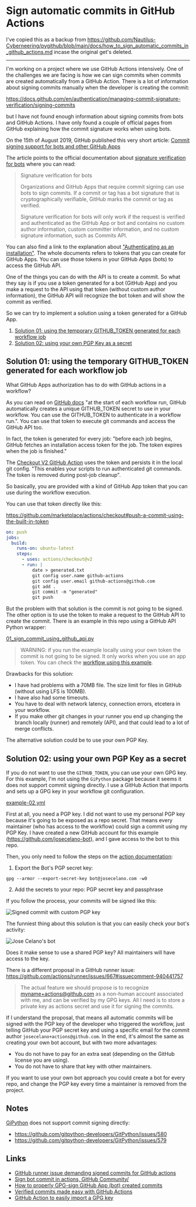 # Sign automatic commits in GitHub Actions

I've copied this as a backup from https://github.com/Nautilus-Cyberneering/pygithub/blob/main/docs/how_to_sign_automatic_commits_in_github_actions.md incase the original get's deleted.

---

I'm working on a project where we use GitHub Actions intensively. One of the challenges we are facing is how we can sign commits when commits are created automatically from a GitHub Action. There is a lot of information about signing commits manually when the developer is creating the commit:

<https://docs.github.com/en/authentication/managing-commit-signature-verification/signing-commits>

but I have not found enough information about signing commits from bots and GitHub Actions. I have only found a couple of official pages from GitHub explaining how the commit signature works when using bots.

On the 15th of August 2019, GitHub published this very short article: [Commit signing support for bots and other GitHub Apps](https://github.blog/2019-08-15-commit-signing-support-for-bots-and-other-github-apps/)

The article points to the official documentation about [signature verification for bots](https://docs.github.com/en/authentication/managing-commit-signature-verification/about-commit-signature-verification#signature-verification-for-bots) where you can read:

> Signature verification for bots
>
> Organizations and GitHub Apps that require commit signing can use bots to sign commits. If a commit or tag has a bot signature that is cryptographically verifiable, GitHub marks the commit or tag as verified.
>
> Signature verification for bots will only work if the request is verified and authenticated as the GitHub App or bot and contains no custom author information, custom committer information, and no custom signature information, such as Commits API.

You can also find a link to the explanation about ["Authenticating as an installation"](https://docs.github.com/en/developers/apps/building-github-apps/authenticating-with-github-apps#authenticating-as-an-installation"). The whole documents refers to tokens that you can create for GitHub Apps. You can use those tokens in your GitHub Apps (bots) to access the GitHub API.

One of the things you can do with the API is to create a commit. So what they say is if you use a token generated for a bot (GitHub App) and you make a request to the API using that token (without custom author information), the GitHub API will recognize the bot token and will show the commit as verified.

So we can try to implement a solution using a token generated for a GitHub App.

1. [Solution 01: using the temporary GITHUB_TOKEN generated for each workflow job](#solution-01-using-the-temporary-github_token-generated-for-each-workflow-job)
2. [Solution 02: using your own PGP Key as a secret](#solution-02-using-your-own-pgp-key-as-a-secret)

## Solution 01: using the temporary GITHUB_TOKEN generated for each workflow job

What GitHub Apps authorization has to do with GitHub actions in a workflow?

As you can read on [GitHub docs](https://docs.github.com/en/actions/security-guides/automatic-token-authentication#about-the-github_token-secret) "at the start of each workflow run, GitHub automatically creates a unique GITHUB_TOKEN secret to use in your workflow. You can use the GITHUB_TOKEN to authenticate in a workflow run.". You can use that token to execute git commands and access the GitHub API too.

In fact, the token is generated for every job: "before each job begins, GitHub fetches an installation access token for the job. The token expires when the job is finished."

The [Checkout V2 GitHub Action](https://github.com/marketplace/actions/checkout) uses the token and persists it in the local git config. "This enables your scripts to run authenticated git commands. The token is removed during post-job cleanup".

So basically, you are provided with a kind of GitHub App token that you can use during the workflow execution.

You can use that token directly like this:

<https://github.com/marketplace/actions/checkout#push-a-commit-using-the-built-in-token>

```yml
on: push
jobs:
  build:
    runs-on: ubuntu-latest
    steps:
      - uses: actions/checkout@v2
      - run: |
          date > generated.txt
          git config user.name github-actions
          git config user.email github-actions@github.com
          git add .
          git commit -m "generated"
          git push
```

But the problem with that solution is the commit is not going to be signed. The other option is to use the token to make a request to the GitHub API to create the commit. There is an example in this repo using a GitHub API Python wrapper:

[01_sign_commit_using_github_api.py](./../src/01_sign_commit_using_github_api.py)

> WARNING: if you run the example locally using your own token the commit is not going to be signed. It only works when you use an app token. You can check the [workflow using this example](./../.github/workflows/example-01.yml).

Drawbacks for this solution:

- I have had problems with a 70MB file. The size limit for files in GitHub (without using LFS is 100MB).
- I have also had some timeouts.
- You have to deal with network latency, connection errors, etcetera in your workflow.
- If you make other git changes in your runner you end up changing the branch locally (runner) and remotely (API), and that could lead to a lot of merge conflicts.

The alternative solution could be to use your own PGP Key.

## Solution 02: using your own PGP Key as a secret

If you do not want to use the `GITHUB_TOKEN`, you can use your own GPG key. For this example, I'm not using the `GiPython` package because it seems it does not support commit signing directly. I use a GitHub Action that imports and sets up a GPG key in your workflow git configuration.

[example-02.yml](./../.github/workflows/example-02.yml)

First at all, you need a PGP key. I did not want to use my personal PGP key because it's going to be exposed as a repo secret. That means every maintainer (who has access to the workflow) could sign a commit using my PGP Key. I have created a new GitHub account for this example (<https://github.com/josecelano-bot>), and I gave access to the bot to this repo.

Then, you only need to follow the steps on the [action documentation](https://github.com/marketplace/actions/import-gpg):

1. Export the Bot's PGP secret key:

```shell
gpg --armor --export-secret-key bot@josecelano.com -w0
```

2. Add the secrets to your repo: PGP secret key and passphrase

If you follow the process, your commits will be signed like this:

![Signed commit with custom PGP key](images/commit-signed-with-custom-pgp-key.png)

The funniest thing about this solution is that you can easily check your bot's activity:

![Jose Celano's bot](images/josecelanos-bot.png)

Does it make sense to use a shared PGP key? All maintainers will have access to the key.

There is a different proposal in a GitHub runner issue: <https://github.com/actions/runner/issues/667#issuecomment-940441757>

> The actual feature we should propose is to recognize myname+actions@github.com as a non-human account associated with me, and can be verified by my GPG keys. All I need is to store a private key as actions secret and use it for signing the commits.

If I understand the proposal, that means all automatic commits will be signed with the PGP key of the developer who triggered the workflow, just telling GitHub your PGP secret key and using a specific email for the commit author `josecelano+actions@github.com`. In the end, it's almost the same as creating your own bot account, but with two more advantages:

- You do not have to pay for an extra seat (depending on the GitHub license you are using).
- You do not have to share that key with other maintainers.

If you want to use your own bot approach you could create a bot for every repo, and change the PGP key every time a maintainer is removed from the project.

## Notes

[GiPython](https://github.com/gitpython-developers/GitPython) does not support commit signing directly:

- <https://github.com/gitpython-developers/GitPython/issues/580>
- <https://github.com/gitpython-developers/GitPython/issues/579>

## Links

- [GitHub runner issue demanding signed commits for GitHub actions](https://github.com/actions/runner/issues/667)
- [Sign bot commit in actions, GitHub Community/](https://github.community/t/sign-bot-commit-in-actions/17896)
- [How to properly GPG-sign GitHub App (bot) created commits](https://github.community/t/how-to-properly-gpg-sign-github-app-bot-created-commits/131364)
- [Verified commits made easy with GitHub Actions](https://gist.github.com/swinton/03e84635b45c78353b1f71e41007fc7c)
- [GitHub Action to easily import a GPG key](https://github.com/marketplace/actions/import-gpg)
